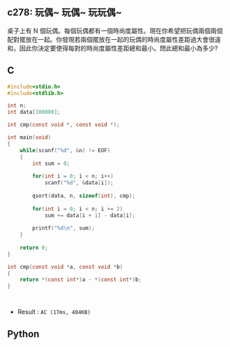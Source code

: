 ## c278: 玩偶~ 玩偶~ 玩玩偶~
桌子上有 N 個玩偶。每個玩偶都有一個時尚度屬性。現在你希望把玩偶兩個兩個配對擺放在一起。你發現若兩個擺放在一起的玩偶的時尚度屬性差距過大會很違和，因此你決定要使得每對的時尚度屬性差距總和最小。問此總和最小為多少?
## C
```C
#include<stdio.h>
#include<stdlib.h>

int n;
int data[100000];

int cmp(const void *, const void *);

int main(void)
{	
	while(scanf("%d", &n) != EOF)
	{
		int sum = 0;
		
		for(int i = 0; i < n; i++)
			scanf("%d", &data[i]);
			
		qsort(data, n, sizeof(int), cmp);
		
		for(int i = 0; i < n; i += 2)
			sum += data[i + 1] - data[i];
		
		printf("%d\n", sum);
	}
	
	return 0;
}

int cmp(const void *a, const void *b)
{
    return *(const int*)a - *(const int*)b;
}




```
 * Result : `AC (17ms, 404KB) `

## Python
